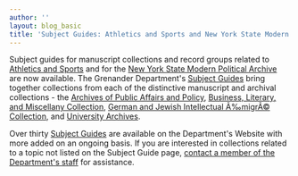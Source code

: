 ```yaml
---
author: ''
layout: blog_basic
title: 'Subject Guides: Athletics and Sports and New York State Modern Political Archive'
---
```

<div class="entry-body">
<p>Subject guides for manuscript collections and record groups related to <a href="https://archives.albany.edu/description/catalog/ua746">Athletics and Sports</a> and for the <a href="https://archives.albany.edu/browse/apap.html">New York State Modern Political Archive</a> are now available. The Grenander Department's <a href="https://archives.albany.edu/browse/subjects.html">Subject Guides</a> bring together collections from each of the distinctive manuscript and archival collections - the <a href="https://archives.albany.edu/browse/apap.html">Archives of Public Affairs and Policy</a>, <a href="https://archives.albany.edu/browse/mss.html">Business, Literary, and Miscellany Collection</a>, <a href="https://archives.albany.edu/browse/ger.html">German and Jewish Intellectual Ã‰migrÃ© Collection</a>, and <a href="{{ site.url }}/ua">University Archives</a>.</p>
<p>Over thirty <a href="https://archives.albany.edu/browse/subjects.html">Subject Guides</a> are available on the Department's Website with more added on an ongoing basis. If you are interested in collections related to a topic not listed on the Subject Guide page, <a href="https://archives.albany.edu/description/catalog/speapap">contact a member of the Department's staff</a> for assistance.</p>
<p><br/>
</p>
</div>